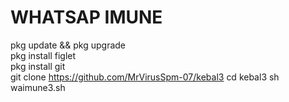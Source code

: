 # WHATSAP IMUNE
pkg update && pkg upgrade                    
pkg install figlet                    
pkg install git                    
git clone https://github.com/MrVirusSpm-07/kebal3
cd kebal3
sh waimune3.sh
